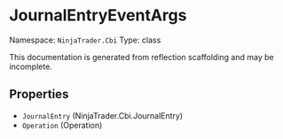 # JournalEntryEventArgs

Namespace: `NinjaTrader.Cbi`
Type: class

This documentation is generated from reflection scaffolding and may be incomplete.

## Properties
- `JournalEntry` (NinjaTrader.Cbi.JournalEntry)
- `Operation` (Operation)
